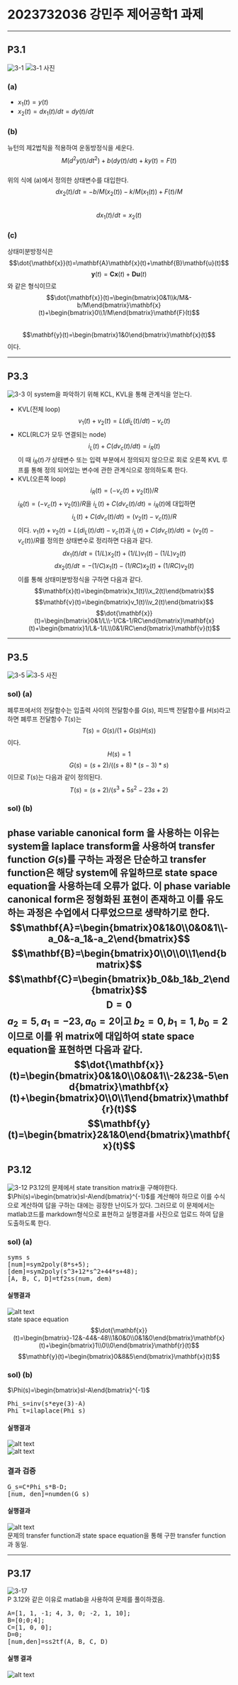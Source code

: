 # 2023732036 강민주 제어공학1 과제

---

## P3.1
![3-1](images/3-1.png)
![3-1 사진](images/3-1-.png)
### (a)
* $x_1(t)=y(t)$  
* $x_2(t)=dx_1(t)/dt=dy(t)/dt$  
### (b)
뉴턴의 제2법칙을 적용하여 운동방정식을 세운다.  
$$M(d^2y(t)/dt^2)+b(dy(t)/dt)+ky(t)=F(t)$$  
위의 식에 (a)에서 정의한 상태변수를 대입한다.  
$$dx_2(t)/dt=-b/M(x_2(t))-k/M(x_1(t))+F(t)/M$$  
$$dx_1(t)/dt=x_2(t)$$
### (c)
상태미분방정식은
$$\dot{\mathbf{x}}(t)=\mathbf{A}\mathbf{x}(t)+\mathbf{B}\mathbf{u}(t)$$
$$\mathbf{y}(t)=\mathbf{C}\mathbf{x}(t)+\mathbf{D}\mathbf{u}(t)$$ 와 같은 형식이므로  
$$\dot{\mathbf{x}}(t)=\begin{bmatrix}0&1\\k/M&-b/M\end{bmatrix}\mathbf{x}(t)+\begin{bmatrix}0\\1/M\end{bmatrix}\mathbf{F}(t)$$  
$$\mathbf{y}(t)=\begin{bmatrix}1&0\end{bmatrix}\mathbf{x}(t)$$
이다.  

---

## P3.3
![3-3](images/3-3.png)
이 system을 파악하기 위해 KCL, KVL을 통해 관계식을 얻는다.
* KVL(전체 loop)
$$v_1(t)+v_2(t)=L(di_L(t)/dt)-v_c(t)$$
* KCL(RLC가 모두 연결되는 node)
$$i_L(t)+C(dv_c(t)/dt)=i_R(t)$$
이 때 $i_R(t)가$ 상태변수 또는 입력 부분에서 정의되지 않으므로 회로 오른쪽 KVL 루프를 통해 정의 되어있는 변수에 관한 관계식으로 정의하도록 한다.  
* KVL(오른쪽 loop)
$$i_R(t)=(-v_c(t)+v_2(t))/R$$
$i_R(t)=(-v_c(t)+v_2(t))/R$을 $i_L(t)+C(dv_c(t)/dt)=i_R(t)$에 대입하면
$$i_L(t)+C(dv_c(t)/dt)=(v_2(t)-v_c(t))/R$$
이다.
$v_1(t)+v_2(t)=L(di_L(t)/dt)-v_c(t)$과 $i_L(t)+C(dv_c(t)/dt)=(v_2(t)-v_c(t))/R$를 정의한 상태변수로 정리하면 다음과 같다.
$$dx_1(t)/dt=(1/L)x_2(t)+(1/L)v_1(t)-(1/L)v_2(t)$$
$$dx_2(t)/dt=-(1/C)x_1(t)-(1/RC)x_2(t)+(1/RC)v_2(t)$$
이를 통해 상태미분방정식을 구하면 다음과 같다.
$$\mathbf{x}(t)=\begin{bmatrix}x_1(t)\\x_2(t)\end{bmatrix}$$
$$\mathbf{v}(t)=\begin{bmatrix}v_1(t)\\v_2(t)\end{bmatrix}$$
$$\dot{\mathbf{x}}(t)=\begin{bmatrix}0&1/L\\-1/C&-1/RC\end{bmatrix}\mathbf{x}(t)+\begin{bmatrix}1/L&-1/L\\0&1/RC\end{bmatrix}\mathbf{v}(t)$$
---
## P3.5
![3-5](images/3-5.png)
![3-5 사진](images/3-5-.png)
### sol) (a)
폐루프에서의 전달함수는 입출력 사이의 전달함수를 $G(s)$, 피드백 전달함수를 $H(s)$라고 하면 폐루프 전달함수 $T(s)$는
$$T(s)=G(s)/(1+G(s)H(s))$$
이다.
$$H(s)=1$$
$$G(s)=(s+2)/((s+8)*(s-3)*s)$$
이므로 $T(s)$는 다음과 같이 정의된다.
$$T(s)=(s+2)/(s^3+5s^2-23s+2)$$
### sol) (b)
phase variable canonical form 을 사용하는 이유는 system을 laplace transform을 사용하여 transfer function $G(s)$를 구하는 과정은 단순하고 transfer function은 해당 system에 유일하므로 state space equation을 사용하는데 오류가 없다.
이 phase variable canonical form은 정형화된 표현이 존재하고 이를 유도하는 과정은 수업에서 다루었으므로 생략하기로 한다.  
$$\mathbf{A}=\begin{bmatrix}0&1&0\\0&0&1\\-a_0&-a_1&-a_2\end{bmatrix}$$
$$\mathbf{B}=\begin{bmatrix}0\\0\\0\\1\end{bmatrix}$$
$$\mathbf{C}=\begin{bmatrix}b_0&b_1&b_2\end{bmatrix}$$
$$\mathbf{D}=0$$
$a_2=5, a_1=-23, a_0=2$이고 $b_2=0, b_1=1, b_0=2$이므로 이를 위 matrix에 대입하여 state space equation을 표현하면 다음과 같다.
$$\dot{\mathbf{x}}(t)=\begin{bmatrix}0&1&0\\0&0&1\\-2&23&-5\end{bmatrix}\mathbf{x}(t)+\begin{bmatrix}0\\0\\1\end{bmatrix}\mathbf{r}(t)$$
$$\mathbf{y}(t)=\begin{bmatrix}2&1&0\end{bmatrix}\mathbf{x}(t)$$
---
## P3.12
![3-12](images/3-12.png)
P3.12의 문제에서 state transition matrix을 구해야한다. $\Phi(s)=\begin{bmatrix}sI-A\end{bmatrix}^{-1}$를 계산해야 하므로 이를 수식으로 계산하여 답을 구하는 대에는 굉장한 난이도가 있다. 그러므로 이 문제에서는 matlab코드를 markdown형식으로 표현하고 실행결과를 사진으로 업로드 하여 답을 도출하도록 한다.
### sol) (a)
<pre>syms s
[num]=sym2poly(8*s+5);
[dem]=sym2poly(s^3+12*s^2+44*s+48);
[A, B, C, D]=tf2ss(num, dem)</pre>
#### 실행결과
![alt text](image-8.png)  
state space equation
$$\dot{\mathbf{x}}(t)=\begin{bmatrix}-12&-44&-48\\1&0&0\\0&1&0\end{bmatrix}\mathbf{x}(t)+\begin{bmatrix}1\\0\\0\end{bmatrix}\mathbf{r}(t)$$
$$\mathbf{y}(t)=\begin{bmatrix}0&8&5\end{bmatrix}\mathbf{x}(t)$$
### sol) (b)
 $\Phi(s)=\begin{bmatrix}sI-A\end{bmatrix}^{-1}$
<pre>Phi_s=inv(s*eye(3)-A)
Phi_t=ilaplace(Phi_s)</pre>
#### 실행결과
![alt text](image-9.png)  
![alt text](image-10.png)
### 결과 검증
<pre>G_s=C*Phi_s*B-D;
[num, den]=numden(G_s)</pre>
#### 실행결과
![alt text](image-11.png)  
문제의 transfer function과 state space equation을 통해 구한 transfer function과 동일.

---
## P3.17
![3-17](images/3-17.png)  
P 3.12와 같은 이유로 matlab을 사용하여 문제를 풀이하겠음.
<pre>A=[1, 1, -1; 4, 3, 0; -2, 1, 10];
B=[0;0;4];
C=[1, 0, 0];
D=0;
[num,den]=ss2tf(A, B, C, D)</pre>
#### 실행 결과
![alt text](image-12.png)  
